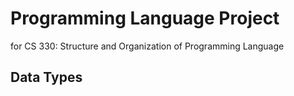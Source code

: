 # Programming Language Project
for CS 330: Structure and Organization of Programming Language


## Data Types

